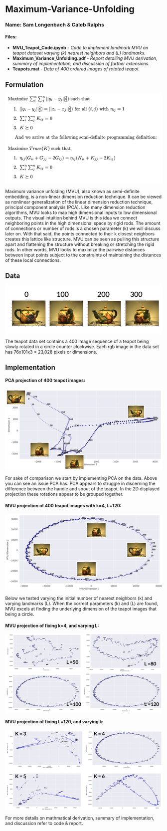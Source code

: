 # Maximum-Variance-Unfolding
### Name: Sam Longenbach & Caleb Ralphs

#### Files:
- **MVU_Teapot_Code.ipynb** - *Code to implement landmark MVU on teapot dataset varying (k) nearest neighbors and (L) landmarks.*
- **Maximum_Variance_Unfolding.pdf** - *Report detailing MVU derivation, summary of implementation, and discussion of further extensions.*
- **Teapots.mat** - *Data of 400 ordered images of rotated teapot.*



## Formulation
![MVU](readme_imgs/Formulation.png)

Maximum variance unfolding (MVU), also known as semi-definite embedding, is a non-linear dimension reduction technique.  It can be viewed as nonlinear generalization of the linear dimension reduction technique, principal component analysis (PCA). Like many dimension reduction algorithms, MVU looks to map high dimensional inputs to low dimensional outputs. The visual intuition behind MVU is this idea we connect neighboring points in the high dimensional space by rigid rods.  The amount of connections or number of rods is a chosen parameter (k)  we  will  discuss  later  on.   With  that  said,  the  points  connected  to  their  k closest neighbors creates this lattice like structure.  MVU can be seen as pulling this structure apart and flattening the structure without breaking or stretching the rigid rods. In other words, MVU looks to maximize the pairwise distances between input points subject to the constraints of maintaining the distances of these local connections.  

## Data
![MVU_Data](readme_imgs/TeaPot_key.png)

The teapot data set contains a 400 image sequence of a teapot being slowly rotated in a circle counter clockwise.  Each rgb image in the data set has 76x101x3 = 23,028 pixels or dimensions. 

## Implementation

#### PCA projection of 400 teapot images:
![PCA](readme_imgs/PCA_TeaPot.png)

For sake of comparison we start by implementing PCA on the data.  Above you can see an issue PCA has.  PCA appears to struggle in discerning the difference between the handle and spout of the teapot.  In the 2D displayed projection these rotations appear to be grouped together.

#### MVU projection of 400 teapot images with k=4, L=120:
![MVU_check](readme_imgs/MVU_TeaPot.png)

Below we tested varying the initial number of nearest neighbors (k) and varying landmarks (L). When  the  correct  parameters (k) and (L) are  found,  MVU  excels  at  finding the underlying dimension of the teapot images that being a circle. 

####  MVU projection of fixing k=4, and varying L:
![MVU_check](readme_imgs/Vary_L.png)

####  MVU projection of fixing L=120, and varying k:
![MVU_check](readme_imgs/Vary_k.png)

For more details on mathmatical derivation, summary of implementation, and discussion refer to code & report. 
